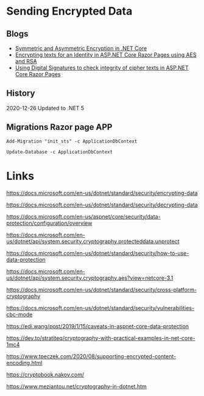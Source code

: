 # Sending Encrypted Data

## Blogs 

<ul>	
	<li><a href="https://damienbod.com/2020/08/19/symmetric-and-asymmetric-encryption-in-net-core/">Symmetric and Asymmetric Encryption in .NET Core</a></li>
	<li><a href="https://damienbod.com/2020/08/22/encrypting-texts-for-an-identity-in-asp-net-core-razor-pages-using-aes-and-rsa/">Encrypting texts for an Identity in ASP.NET Core Razor Pages using AES and RSA</a></li>
	<li><a href="https://damienbod.com/2020/09/01/using-digital-signatures-to-check-integrity-of-cipher-texts-in-asp-net-core-razor-pages/">Using Digital Signatures to check integrity of cipher texts in ASP.NET Core Razor Pages</a></li>

</ul>

## History

2020-12-26 Updated to .NET 5

## Migrations Razor page APP
```
Add-Migration "init_sts" -c ApplicationDbContext  
```

```
Update-Database -c ApplicationDbContext
```

# Links

https://docs.microsoft.com/en-us/dotnet/standard/security/encrypting-data

https://docs.microsoft.com/en-us/dotnet/standard/security/decrypting-data

https://docs.microsoft.com/en-us/aspnet/core/security/data-protection/configuration/overview

https://docs.microsoft.com/en-us/dotnet/api/system.security.cryptography.protecteddata.unprotect

https://docs.microsoft.com/en-us/dotnet/standard/security/how-to-use-data-protection

https://docs.microsoft.com/en-us/dotnet/api/system.security.cryptography.aes?view=netcore-3.1

https://docs.microsoft.com/en-us/dotnet/standard/security/cross-platform-cryptography

https://docs.microsoft.com/en-us/dotnet/standard/security/vulnerabilities-cbc-mode

https://edi.wang/post/2019/1/15/caveats-in-aspnet-core-data-protection

https://dev.to/stratiteq/cryptography-with-practical-examples-in-net-core-1mc4

https://www.tpeczek.com/2020/08/supporting-encrypted-content-encoding.html

https://cryptobook.nakov.com/

https://www.meziantou.net/cryptography-in-dotnet.htm
